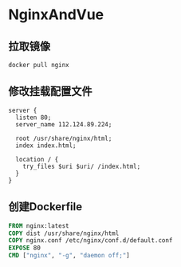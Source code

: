 # NginxAndVue

## 拉取镜像

```shell
docker pull nginx
```

## 修改挂载配置文件
```
server {
  listen 80;
  server_name 112.124.89.224;

  root /usr/share/nginx/html;
  index index.html;

  location / {
    try_files $uri $uri/ /index.html;
  }
}
```

## 创建Dockerfile

```dockerfile
FROM nginx:latest
COPY dist /usr/share/nginx/html
COPY nginx.conf /etc/nginx/conf.d/default.conf
EXPOSE 80
CMD ["nginx", "-g", "daemon off;"]
```

